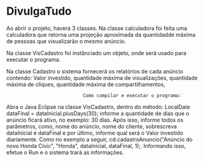 # DivulgaTudo
Ao abrir o projeto, haverá 3 classes. 
Na classe calculadora foi feita uma calculadora que retorna uma projeção aproximada da quantidadde máxima de pessoas que visualizarão o mesmo anúncio.

Na classe VisCadastro foi instânciado um objeto, onde será usado para executar o programa.

Na classe Cadastro o sistema fornecerá os relatórios de cada anúncio contendo:
Valor investido,
quantidade máxima de visualizações,
quantidade máxima de cliques,
quantidade máxima de compartilhamentos,
              
                                Como compilar e executar o programa: 
Abra o Java Eclipse na classe VisCadastro, dentro do método: LocalDate dataFinal = dataInicial.plusDays(30); informe a quantidade de dias que o anúncio ficará ativo, no exemplo: 30 dias. Após isso, informe todos os parâmetros, como, nome do anúncio, nome do cliente, sobrescreva dataInicial e dataFinal e por último, informe qual será o Valor investido diariamente. Como no exemplo a seguir, cd.cadastroAnuncio("Anúncio do novo Honda Civic", "Honda", dataInicial, dataFinal, 1);. Informando isso, efetue o Run e o sistema trará as informações.